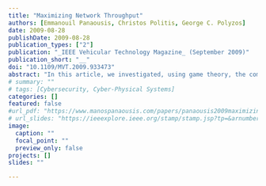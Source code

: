 ```yaml
---
title: "Maximizing Network Throughput"
authors: [Emmanouil Panaousis, Christos Politis, George C. Polyzos]
date: 2009-08-28
publishDate: 2009-08-28
publication_types: ["2"]
publication: "_IEEE Vehicular Technology Magazine_ (September 2009)"
publication_short: "__"
doi: "10.1109/MVT.2009.933473"
abstract: "In this article, we investigated, using game theory, the competition in a shared open spectrum between two operators. We proposed a new way of maximization of the network throughput, and we provided new ways toward the provision of fairness. We computed an NE and NBS of an NPG and CPG, respectively. Regarding strategies and the best game to be played, there is no single answer. The best solution depends on the perspective. However, the CPG is more effective in terms of clients' experienced quality of service. Our future work involves experimenting with more than two APs in the shared area and evaluating various quality of service metrics."
# summary: ""
# tags: [Cybersecurity, Cyber-Physical Systems]
categories: []
featured: false
#url_pdf: "https://www.manospanaousis.com/papers/panaousis2009maximizing.pdf"
# url_slides: "https://ieeexplore.ieee.org/stamp/stamp.jsp?tp=&arnumber=8894107"
image:
  caption: ""
  focal_point: ""
  preview_only: false
projects: []
slides: ""

---
```

